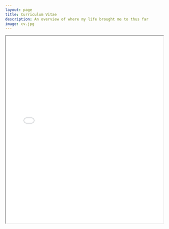 ```yaml
---
layout: page
title: Curriculum Vitae
description: An overview of where my life brought me to thus far
image: cv.jpg
---
```

<!-- using google docs viewer -->
<iframe src="assets/files/CV_EN.pdf" width="100%" height="600px"></iframe>

<!-- using PDF.js - requires build folder from PDF.js download via github-->
<!-- doesn't work, at least not with the local build -->
<!-- <iframe
  src="https://mozilla.github.io/pdf.js/web/viewer.html?file=https://raw.githubusercontent.com/sonjafoerster/sf/gh-pages/assets/files/LebenslaufDE202403_SonjaFoerster.pdf"
  width="100%"
  height="600px"
></iframe> -->

